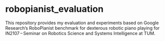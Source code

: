 # robopianist_evaluation
This repository provides my evaluation and experiments based on Google Research’s RoboPianist benchmark for dexterous robotic piano playing for IN2107 – Seminar on Robotics Science and Systems Intelligence at TUM.
